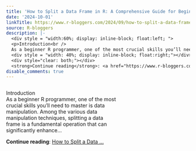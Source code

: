 ```yaml
---
title: 'How to Split a Data Frame in R: A Comprehensive Guide for Beginners'
date: '2024-10-01'
linkTitle: https://www.r-bloggers.com/2024/09/how-to-split-a-data-frame-in-r-a-comprehensive-guide-for-beginners/
source: R-bloggers
description: |-
  <div style = "width:60%; display: inline-block; float:left; ">
  <p>Introduction<br />
  As a beginner R programmer, one of the most crucial skills you’ll need to master is data manipulation. Among the various data manipulation techniques, splitting a data frame is a fundamental operation that can significantly enhance...</p></div>
  <div style = "width: 40%; display: inline-block; float:right;"></div>
  <div style="clear: both;"></div>
  <strong>Continue reading</strong>: <a href="https://www.r-bloggers.com/2024/09/how-to-split-a-data-frame-in-r-a-comprehensive-guide-for-beginners/">How to Split a Data ...
disable_comments: true
---
```

<div style = "width:60%; display: inline-block; float:left; ">
<p>Introduction<br />
As a beginner R programmer, one of the most crucial skills you’ll need to master is data manipulation. Among the various data manipulation techniques, splitting a data frame is a fundamental operation that can significantly enhance...</p></div>
<div style = "width: 40%; display: inline-block; float:right;"></div>
<div style="clear: both;"></div>
<strong>Continue reading</strong>: <a href="https://www.r-bloggers.com/2024/09/how-to-split-a-data-frame-in-r-a-comprehensive-guide-for-beginners/">How to Split a Data ...
